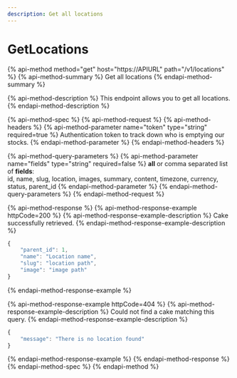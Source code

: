```yaml
---
description: Get all locations
---
```


# GetLocations

{% api-method method="get" host="https://APIURL" path="/v1/locations" %}
{% api-method-summary %}
Get all locations
{% endapi-method-summary %}

{% api-method-description %}
This endpoint allows you to get all locations.
{% endapi-method-description %}

{% api-method-spec %}
{% api-method-request %}
{% api-method-headers %}
{% api-method-parameter name="token" type="string" required=true %}
Authentication token to track down who is emptying our stocks.
{% endapi-method-parameter %}
{% endapi-method-headers %}

{% api-method-query-parameters %}
{% api-method-parameter name="fields" type="string" required=false %}
**all** or comma separated list of **fields**:  
id, name, slug, location, images, summary, content, timezone, currency, status, parent\_id
{% endapi-method-parameter %}
{% endapi-method-query-parameters %}
{% endapi-method-request %}

{% api-method-response %}
{% api-method-response-example httpCode=200 %}
{% api-method-response-example-description %}
Cake successfully retrieved.
{% endapi-method-response-example-description %}

```javascript
{
    "parent_id": 1,
    "name": "Location name",
    "slug": "location path",
    "image": "image path"
}
```
{% endapi-method-response-example %}

{% api-method-response-example httpCode=404 %}
{% api-method-response-example-description %}
Could not find a cake matching this query.
{% endapi-method-response-example-description %}

```javascript
{
    "message": "There is no location found"
}
```
{% endapi-method-response-example %}
{% endapi-method-response %}
{% endapi-method-spec %}
{% endapi-method %}



